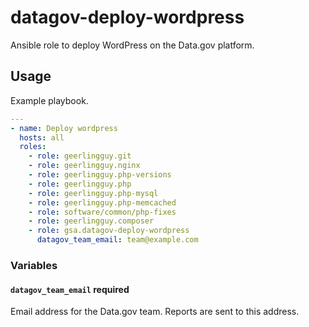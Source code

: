 # datagov-deploy-wordpress

Ansible role to deploy WordPress on the Data.gov platform.


## Usage

Example playbook.

```yaml
---
- name: Deploy wordpress
  hosts: all
  roles:
    - role: geerlingguy.git
    - role: geerlingguy.nginx
    - role: geerlingguy.php-versions
    - role: geerlingguy.php
    - role: geerlingguy.php-mysql
    - role: geerlingguy.php-memcached
    - role: software/common/php-fixes
    - role: geerlingguy.composer
    - role: gsa.datagov-deploy-wordpress
      datagov_team_email: team@example.com
```


### Variables

#### `datagov_team_email` **required**

Email address for the Data.gov team. Reports are sent to this address.

